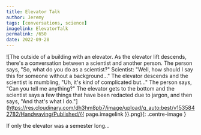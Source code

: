 ```yaml
---
title: Elevator Talk
author: Jeremy
tags: [conversations, science]
imagelink: ElevatorTalk
permalink: /650
date: 2022-09-28
---
```


![The outside of a building with an elevator. As the elevator lift descends, there's a conversation between a scientist and another person. The person says, "So, what do you do as a scientist?" Scientist: "Well, how should I say this for someone without a background..." The elevator descends and the scientist is mumbling, "Uh, it's kind of complicated but..." The person says, "Can you tell me anything?" The elevator gets to the bottom and the scientist says a few things that have been redacted due to jargon, and then says, "And that's what I do."](https://res.cloudinary.com/dh3hm8pb7/image/upload/q_auto:best/v1535842782/Handwaving/Published/{{ page.imagelink }}.png){: .centre-image }

If only the elevator was a semester long...
